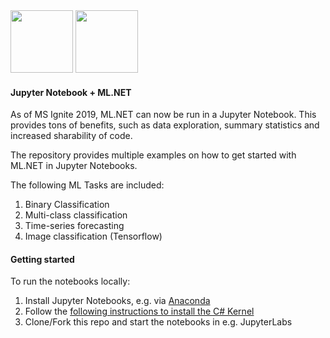 <div>
<img src="https://upload.wikimedia.org/wikipedia/commons/thumb/3/38/Jupyter_logo.svg/883px-Jupyter_logo.svg.png" width="100" height="100">
       
<img src="https://upload.wikimedia.org/wikipedia/commons/thumb/0/02/Mldotnet.svg/1200px-Mldotnet.svg.png" width="100" height="100">
 </div>

#### Jupyter Notebook + ML.NET 
As of MS Ignite 2019, ML.NET can now be run in a Jupyter Notebook. This provides tons of benefits, such as data exploration, summary statistics and increased sharability of code. 

The repository provides multiple examples on how to get started with ML.NET in Jupyter Notebooks.

The following ML Tasks are included:
1. Binary Classification
2. Multi-class classification
3. Time-series forecasting
4. Image classification (Tensorflow)

#### Getting started
To run the notebooks locally:
1. Install Jupyter Notebooks, e.g. via [Anaconda](https://www.anaconda.com/distribution/)
2. Follow the [following instructions to install the C# Kernel](https://devblogs.microsoft.com/cesardelatorre/using-ml-net-in-jupyter-notebooks/) 
3. Clone/Fork this repo and start the notebooks in e.g. JupyterLabs
